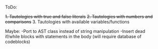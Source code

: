 ToDo:

~~1. Tautologies with true and false literals~~
~~2. Tautologies with numbers and comparisons~~
3. Tautologies with available variables/functions

Maybe:
-Port to AST class instead of string manipulation
-Insert dead if/while blocks with statements in the body (will require database of codeblocks)
